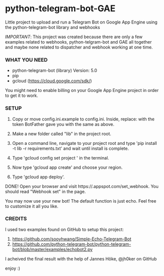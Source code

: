 # python-telegram-bot-GAE
Little project to upload and run a Telegram Bot on Google App Engine using the python-telegram-bot library and webhooks

*IMPORTANT*:
This project was created because there are only a few examples related to webhooks, python-telgram-bot and GAE all together and maybe none related to dispatcher and webhook working at one time.

### WHAT YOU NEED

- python-telegram-bot (library) Version: 5.0
- pip
- gcloud (https://cloud.google.com/sdk/)

You might need to enable billing on your Google App Engine project in order to get it to work.

### SETUP

1. Copy or move config.ini.example to config.ini. Inside, replace:
<TELEGRAM-BOT-TOKEN> with the token BotFather gave you
<GAE-PROJECT-NAME> with the same as above.

2. Make a new folder called "lib" in the project root.

3. Open a command line, navigate to your project root and type 'pip install -t lib -r requirements.txt' and wait until install is complete.

4. Type 'gcloud config set project <GAE-PROJECT-NAME>' in the terminal.

5. Now type 'gcloud app create' and choose your region.

6. Type 'gcloud app deploy'.

DONE! Open your browser and visit https://<GAE-PROJECT-NAME>.appspot.com/set_webhook. You should read "Webhook set" in the page.

You may now use your new bot! The default function is just echo. Feel free to customize it all you like.

### CREDITS
I used two examples found on GitHub to setup this project:

 1. https://github.com/sooyhwang/Simple-Echo-Telegram-Bot
 2. https://github.com/python-telegram-bot/python-telegram-bot/blob/master/examples/echobot2.py

I acheived the final result with the help of Jannes Höke, @jh0ker on GitHub


enjoy :)
